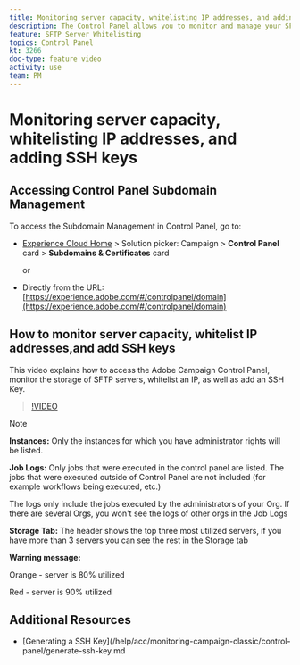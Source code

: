 ```yaml
---
title: Monitoring server capacity, whitelisting IP addresses, and adding SSH keys
description: The Control Panel allows you to monitor and manage your SFTP storage by instance and whitelist IP addresses.
feature: SFTP Server Whitelisting
topics: Control Panel
kt: 3266
doc-type: feature video
activity: use
team: PM
---
```


# Monitoring server capacity, whitelisting IP addresses, and adding SSH keys

## Accessing Control Panel Subdomain Management

To access the Subdomain Management in Control Panel, go to:

* [Experience Cloud Home](https://experience.adobe.com/#/home) > Solution picker: Campaign > **Control Panel** card > **Subdomains & Certificates** card
  
  or
* Directly from the URL: [https://experience.adobe.com/#/controlpanel/domain](https://experience.adobe.com/#/controlpanel/domain)

## How to monitor server capacity, whitelist IP addresses,and add SSH keys

This video explains how to access the Adobe Campaign Control Panel, monitor the storage of SFTP servers, whitelist an IP, as well as add an SSH Key.

>[!VIDEO](https://video.tv.adobe.com/v/27270?quality=12)

>[!NOTE]
>
>**Instances:** Only the instances for which you have administrator rights will be listed.
>
>**Job Logs:** Only jobs that were executed in the control panel are listed. The jobs that were executed outside of Control Panel are not included (for example workflows being executed, etc.)
>
>The logs only include the jobs executed by the administrators of your Org. If there are several Orgs, you won't see the logs of other orgs in the Job Logs
>
>**Storage Tab:** The header shows the top three most utilized servers, if you have more than 3 servers you can see the rest in the Storage tab
>
>**Warning message:**
>
>Orange - server is 80% utilized
>
>Red - server is 90% utilized
>

## Additional Resources

* [Generating a SSH Key](/help/acc/monitoring-campaign-classic/control-panel/generate-ssh-key.md
